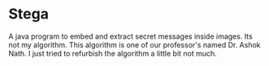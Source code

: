 # Stega
A java program to embed and extract secret messages inside images. Its not my algorithm. This algorithm is one of our professor's named Dr. Ashok Nath. I just tried to refurbish the algorithm a little bit not much.

